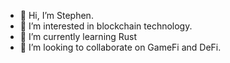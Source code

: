 - 👋 Hi, I’m Stephen.
- 👀 I’m interested in blockchain technology.
- 🌱 I’m currently learning Rust
- 💞️ I’m looking to collaborate on GameFi and DeFi.

<!---
sontung-xantus/sontung-xantus is a ✨ special ✨ repository because its `README.md` (this file) appears on your GitHub profile.
You can click the Preview link to take a look at your changes.
--->

